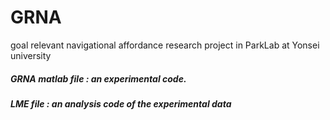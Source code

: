 # GRNA
goal relevant navigational affordance research project in ParkLab at Yonsei university

##### GRNA matlab file : an experimental code.
##### LME file : an analysis code of the experimental data
